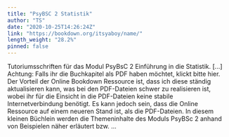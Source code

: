 ```yaml
---
title: "PsyBSC 2 Statistik"
author: "TS"
date: "2020-10-25T14:26:24Z"
link: "https://bookdown.org/itsyaboy/name/"
length_weight: "28.2%"
pinned: false
---
```


Tutoriumsschriften für das Modul PsyBsC 2 Einführung in die Statistik. [...] Achtung: Falls ihr die Buchkapitel als PDF haben möchtet, klickt bitte hier. Der Vorteil der Online Bookdown Ressource ist, dass ich diese ständig aktualisieren kann, was bei den PDF-Dateien schwer zu realisieren ist, wobei ihr für die Einsicht in die PDF-Dateien keine stabile Internetverbindung benötigt. Es kann jedoch sein, dass die Online Ressource auf einem neueren Stand ist, als die PDF-Dateien. In diesem kleinen Büchlein werden die Themeninhalte des Moduls PsyBSc 2 anhand von Beispielen näher erläutert bzw. ...
